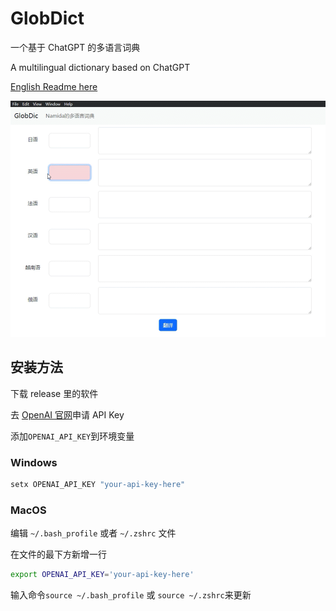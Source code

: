 # GlobDict

一个基于 ChatGPT 的多语言词典

A multilingual dictionary based on ChatGPT

[English Readme here](./Readme_en.md)

![](./demo.gif)

## 安装方法

下载 release 里的软件

去 [OpenAI 官网](https://platform.openai.com/account/api-keys)申请 API Key

添加`OPENAI_API_KEY`到环境变量

### Windows

```cmd
setx OPENAI_API_KEY "your-api-key-here"
```

### MacOS

编辑 `~/.bash_profile` 或者 `~/.zshrc` 文件

在文件的最下方新增一行

```zsh
export OPENAI_API_KEY='your-api-key-here'
```

输入命令`source ~/.bash_profile` 或 `source ~/.zshrc`来更新
